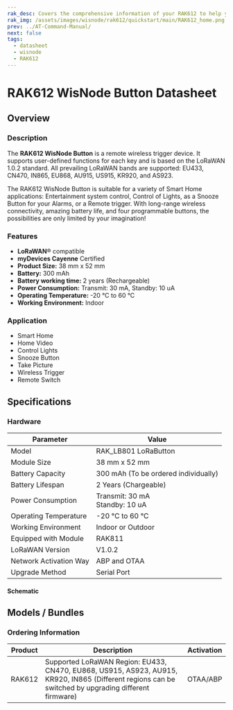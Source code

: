 ```yaml
---
rak_desc: Covers the comprehensive information of your RAK612 to help you in using it. This information includes technical specifications, characteristics, and requirements, and it also discusses the device components.
rak_img: /assets/images/wisnode/rak612/quickstart/main/RAK612_home.png
prev: ../AT-Command-Manual/
next: false
tags:
  - datasheet
  - wisnode
  - RAK612
---
```


# RAK612 WisNode Button Datasheet

## Overview

### Description

The **RAK612 WisNode Button** is a remote wireless trigger device. It supports user-defined functions for each key and is based on the LoRaWAN 1.0.2 standard. All prevailing LoRaWAN bands are supported: EU433, CN470, IN865, EU868, AU915, US915, KR920, and AS923.

The RAK612 WisNode Button is suitable for a variety of Smart Home applications: Entertainment system control, Control of Lights, as a Snooze Button for your Alarms, or a Remote trigger. With long-range wireless connectivity, amazing battery life, and four programmable buttons, the possibilities are only limited by your imagination!

### Features

- **LoRaWAN**® compatible
- **myDevices Cayenne** Certified
- **Product Size:** 38&nbsp;mm x 52&nbsp;mm
- **Battery:** 300&nbsp;mAh
- **Battery working time:** 2 years (Rechargeable)
- **Power Consumption:** Transmit: 30&nbsp;mA, Standby: 10&nbsp;uA
- **Operating Temperature:** -20&nbsp;°C to 60&nbsp;°C
- **Working Environment:** Indoor

### Application

- Smart Home
- Home Video
- Control Lights
- Snooze Button
- Take Picture
- Wireless Trigger
- Remote Switch
  

## Specifications

### Hardware

| Parameter              | Value                                         |
| ---------------------- | --------------------------------------------- |
| Model                  | RAK_LB801 LoRaButton                          |
| Module Size            | 38&nbsp;mm x 52&nbsp;mm                       |
| Battery Capacity       | 300&nbsp;mAh (To be ordered individually)     |
| Battery Lifespan       | 2 Years (Chargeable)                          |
| Power Consumption      | Transmit: 30&nbsp;mA <br> Standby: 10&nbsp;uA |
| Operating Temperature  | -20&nbsp;°C to 60&nbsp;°C                     |
| Working Environment    | Indoor or Outdoor                             |
| Equipped with Module   | RAK811                                        |
| LoRaWAN Version        | V1.0.2                                        |
| Network Activation Way | ABP and OTAA                                  |
| Upgrade Method         | Serial Port                                   |


#### Schematic

<rk-img
  src="/assets/images/wisnode/rak612/datasheet/rak612-schematic1.png"
  width="100%"
  caption="RAK612 Schematic Diagram"
/>

<rk-img
  src="/assets/images/wisnode/rak612/datasheet/rak612-schematic2.png"
  width="100%"
  caption="RAK612 Schematic Diagram"
/>

<rk-img
  src="/assets/images/wisnode/rak612/datasheet/rak612-pcb.png"
  width="40%"
  caption="RAK612 PCB File"
/>

## Models / Bundles

### Ordering Information

| Product              | Description                                                                                                                                             | Activation |
| -------------------- | ---------------------------------------------------------------------------------------------------------------------------------------------------- | ---------- |
| RAK612 | Supported LoRaWAN Region: EU433, CN470, EU868, US915, AS923, AU915, KR920, IN865 (Different regions can be switched by upgrading different firmware) | OTAA/ABP   |
